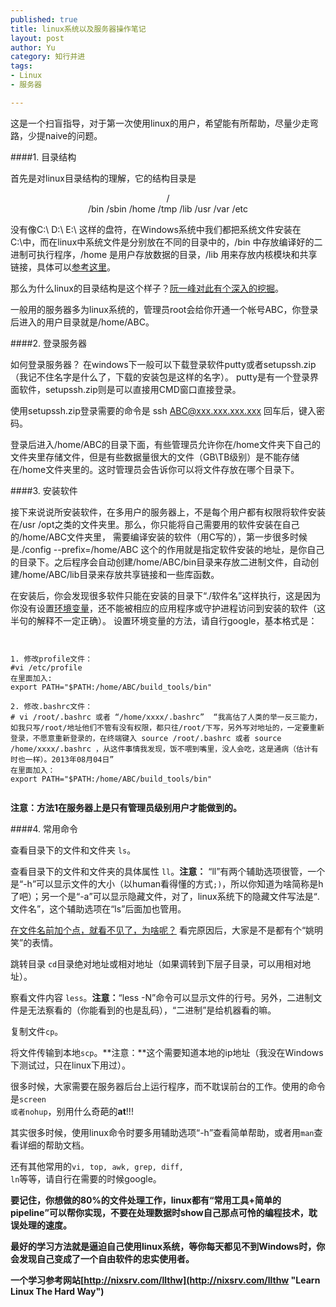 ```yaml
---
published: true
title: linux系统以及服务器操作笔记
layout: post
author: Yu
category: 知行并进
tags:
- Linux
- 服务器

---
```

这是一个扫盲指导，对于第一次使用linux的用户，希望能有所帮助，尽量少走弯路，少提naive的问题。

####1. 目录结构

首先是对linux目录结构的理解，它的结构目录是
<center>/</center> 

<center>/bin /sbin /home /tmp /lib /usr /var /etc </center>

没有像C:\ D:\ E:\ 这样的盘符，在Windows系统中我们都把系统文件安装在C:\中，而在linux中系统文件是分别放在不同的目录中的，/bin 中存放编译好的二进制可执行程序，/home 是用户存放数据的目录，/lib 用来存放内核模块和共享链接，具体可以[参考这里](http://linux-wiki.cn/wiki/zh-hans/Linux%E7%9B%AE%E5%BD%95%E7%BB%93%E6%9E%84 "linux结构目录")。

那么为什么linux的目录结构是这个样子？[阮一峰对此有个深入的挖掘](http://www.ruanyifeng.com/blog/2012/02/a_history_of_unix_directory_structure.html "Unix目录结构的来历")。

一般用的服务器多为linux系统的，管理员root会给你开通一个帐号ABC，你登录后进入的用户目录就是/home/ABC。

####2. 登录服务器

如何登录服务器？ 在windows下一般可以下载登录软件putty或者setupssh.zip（我记不住名字是什么了，下载的安装包是这样的名字）。
putty是有一个登录界面软件，setupssh.zip则是可以直接用CMD窗口直接登录。

使用setupssh.zip登录需要的命令是 ssh ABC@xxx.xxx.xxx.xxx  回车后，键入密码。

登录后进入/home/ABC的目录下面，有些管理员允许你在/home文件夹下自己的文件夹里存储文件，但是有些数据量很大的文件（GB\TB级别）是不能存储在/home文件夹里的。这时管理员会告诉你可以将文件存放在哪个目录下。

####3. 安装软件

接下来说说所安装软件，在多用户的服务器上，不是每个用户都有权限将软件安装在/usr /opt之类的文件夹里。那么，你只能将自己需要用的软件安装在自己的/home/ABC文件夹里，
需要编译安装的软件（用C写的），第一步很多时候是./config --prefix=/home/ABC  这个的作用就是指定软件安装的地址，是你自己的目录下。之后程序会自动创建/home/ABC/bin目录来存放二进制文件，自动创建/home/ABC/lib目录来存放共享链接和一些库函数。

在安装后，你会发现很多软件只能在安装的目录下“./软件名”这样执行，这是因为你没有设置[环境变量](http://zh.wikipedia.org/wiki/%E7%8E%AF%E5%A2%83%E5%8F%98%E9%87%8F "环境变量")，还不能被相应的应用程序或守护进程访问到安装的软件（这半句的解释不一定正确）。 设置环境变量的方法，请自行google，基本格式是：
<pre><code>

1. 修改profile文件： 
#vi /etc/profile 
在里面加入:
export PATH="$PATH:/home/ABC/build_tools/bin"

2. 修改.bashrc文件：
# vi /root/.bashrc 或者 <q>/home/xxxx/.bashrc</q>  <q>我高估了人类的举一反三能力，如我只写/root/地址他们不管有没有权限，都只往/root/下写，另外写对地址的，一定要重新登录，不愿意重新登录的，在终端键入 source /root/.bashrc 或者 source /home/xxxx/.bashrc ，从这件事情我发现，饭不喂到嘴里，没人会吃，这是通病（估计有时也一样）。2013年08月04日</q>
在里面加入：
export PATH="$PATH:/home/ABC/build_tools/bin"

</code></pre>


**注意：方法1在服务器上是只有管理员级别用户才能做到的。**

####4. 常用命令

查看目录下的文件和文件夹 <code>ls</code>。

查看目录下的文件和文件夹的具体属性 <code>ll</code>。**注意：** <q>ll</q>有两个辅助选项很管，一个是<q>-h</q>可以显示文件的大小（以human看得懂的方式<code>;)</code>，所以你知道为啥简称是h了吧）；另一个是<q>-a</q>可以显示隐藏文件，对了，linux系统下的隐藏文件写法是<q>.文件名</q>，这个辅助选项在<q>ls</q>后面加也管用。

[在文件名前加个点，就看不见了，为啥呢？](https://plus.google.com/101960720994009339267/posts/R58WgWwN9jp "A lesson in shortcuts") 看完原因后，大家是不是都有个<q>姚明笑</q>的表情。

跳转目录 <code>cd</code>目录绝对地址或相对地址（如果调转到下层子目录，可以用相对地址）。

察看文件内容 <code>less</code>。**注意：**<q>less -N</q>命令可以显示文件的行号。另外，二进制文件是无法察看的（你能看到的也是乱码），<q>二进制</q>是给机器看的嘛。

复制文件<code>cp</code>。

将文件传输到本地<code>scp</code>。**注意：**这个需要知道本地的ip地址（我没在Windows下测试过，只在linux下用过）。

很多时候，大家需要在服务器后台上运行程序，而不耽误前台的工作。使用的命令是<code>screen 或者nohup</code>，别用什么奇葩的**at**!!!

其实很多时候，使用linux命令时要多用辅助选项<q>-h</q>查看简单帮助，或者用<code>man</code>查看详细的帮助文档。

还有其他常用的<code>vi, top, awk, grep, diff, ln</code>等等，请自行在需要的时候google。

**要记住，你想做的80%的文件处理工作，linux都有<q>常用工具+简单的pipeline</q>可以帮你实现，不要在处理数据时show自己那点可怜的编程技术，耽误处理的速度。**

**最好的学习方法就是逼迫自己使用linux系统，等你每天都见不到Windows时，你会发现自己变成了一个自由软件的忠实使用者。**

**一个学习参考网站[http://nixsrv.com/llthw](http://nixsrv.com/llthw "Learn Linux The Hard Way")**
